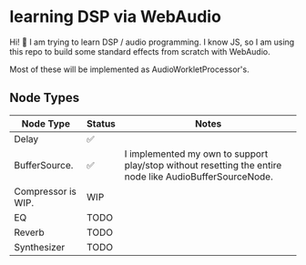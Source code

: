 # learning DSP via WebAudio

Hi! :wave: I am trying to learn DSP / audio programming. I know JS, so I am using this repo to build some standard effects from scratch with WebAudio.

Most of these will be implemented as AudioWorkletProcessor's. 

## Node Types

Node Type|Status|Notes
------|------|------
Delay|:white_check_mark:
BufferSource.|:white_check_mark:|I implemented my own to support play/stop without resetting the entire node like AudioBufferSourceNode.
Compressor is WIP.|WIP|
EQ|TODO|
Reverb|TODO|
Synthesizer|TODO|

